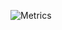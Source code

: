 ![Metrics](https://metrics.lecoq.io/lpxxn?template=classic&isocalendar=1&languages=1&isocalendar.duration=half-year&languages.ignored=html%2Ccss&languages.limit=8&languages.sections=most-used&languages.colors=github&languages.threshold=0%25&languages.indepth=false&languages.categories=markup%2C%20programming&languages.recent.categories=markup%2C%20programming&languages.recent.load=300&languages.recent.days=14&config.timezone=Asia%2FShanghai)



